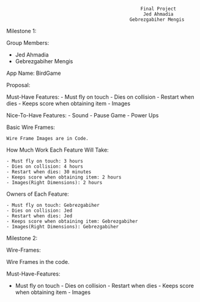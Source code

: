 
                                                     Final Project 
                                                      Jed Ahmadia
                                                 Gebrezgabiher Mengis
                                                        

  Milestone 1:


Group Members:
-	Jed Ahmadia
-	Gebrezgabiher Mengis


App Name: BirdGame



Proposal:

  Must-Have Features:
    - Must fly on touch
    - Dies on collision
    - Restart when dies
    - Keeps score when obtaining item
    - Images
    
 Nice-To-Have Features:
    - Sound
    - Pause Game
    - Power Ups


Basic Wire Frames:

    Wire Frame Images are in Code.


How Much Work Each Feature Will Take:

    - Must fly on touch: 3 hours
    - Dies on collision: 4 hours
    - Restart when dies: 30 minutes
    - Keeps score when obtaining item: 2 hours
    - Images(Right Dimensions): 2 hours

Owners of Each Feature:

    - Must fly on touch: Gebrezgabiher
    - Dies on collision: Jed
    - Restart when dies: Jed
    - Keeps score when obtaining item: Gebrezgabiher
    - Images(Right Dimensions): Gebrezgabiher






Milestone 2:


Wire-Frames: 

  Wire Frames in the code.
  
  
Must-Have-Features:


   - Must fly on touch
    - Dies on collision
    - Restart when dies
    - Keeps score when obtaining item
    - Images
